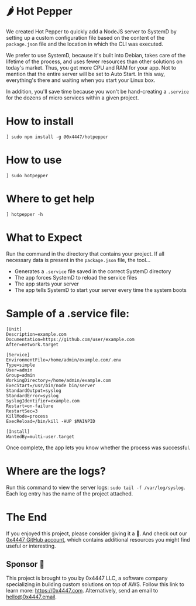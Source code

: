 # 🌶 Hot Pepper

We created Hot Pepper to quickly add a NodeJS server to SystemD by setting up a custom configuration file based on the content of the `package.json` file and the location in which the CLI was executed.

We prefer to use SystemD, because it's built into Debian, takes care of the lifetime of the process, and uses fewer resources than other solutions on today's market. Thus, you get more CPU and RAM for your app. Not to mention that the entire server will be set to Auto Start. In this way, everything's there and waiting when you start your Linux box.

In addition, you'll save time because you won't be hand-creating a `.service` for the dozens of micro services within a given project.

# How to install

```
] sudo npm install -g @0x4447/hotpepper
```

# How to use

```
] sudo hotpepper
```

# Where to get help

```
] hotpepper -h
```

# What to Expect

Run the command in the directory that contains your project. If all necessary data is present in the `package.json` file, the tool...

- Generates a `.service` file saved in the correct SystemD directory
- The app forces SystemD to reload the service files
- The app starts your server
- The app tells SystemD to start your server every time the system boots

# Sample of a .service file:

```
[Unit]
Description=example.com
Documentation=https://github.com/user/example.com
After=network.target

[Service]
EnvironmentFile=/home/admin/example.com/.env
Type=simple
User=admin
Group=admin
WorkingDirectory=/home/admin/example.com
ExecStart=/usr/bin/node bin/server
StandardOutput=syslog
StandardError=syslog
SyslogIdentifier=example.com
Restart=on-failure
RestartSec=3
KillMode=process
ExecReload=/bin/kill -HUP $MAINPID

[Install]
WantedBy=multi-user.target
```

Once complete, the app lets you know whether the process was successful.

# Where are the logs?

Run this command to view the server logs: `sudo tail -f /var/log/syslog`. Each log entry has the name of the project attached.

# The End

If you enjoyed this project, please consider giving it a 🌟. And check out our [0x4447 GitHub account](https://github.com/0x4447), which contains additional resources you might find useful or interesting.

## Sponsor 🎊

This project is brought to you by 0x4447 LLC, a software company specializing in building custom solutions on top of AWS. Follow this link to learn more: https://0x4447.com. Alternatively, send an email to [hello@0x4447.email](mailto:hello@0x4447.email?Subject=Hello%20From%20Repo&Body=Hi%2C%0A%0AMy%20name%20is%20NAME%2C%20and%20I%27d%20like%20to%20get%20in%20touch%20with%20someone%20at%200x4447.%0A%0AI%27d%20like%20to%20discuss%20the%20following%20topics%3A%0A%0A-%20LIST_OF_TOPICS_TO_DISCUSS%0A%0ASome%20useful%20information%3A%0A%0A-%20My%20full%20name%20is%3A%20FIRST_NAME%20LAST_NAME%0A-%20My%20time%20zone%20is%3A%20TIME_ZONE%0A-%20My%20working%20hours%20are%20from%3A%20TIME%20till%20TIME%0A-%20My%20company%20name%20is%3A%20COMPANY%20NAME%0A-%20My%20company%20website%20is%3A%20https%3A%2F%2F%0A%0ABest%20regards.).
